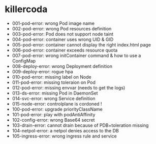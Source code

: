 # killercoda

- 001-pod-error: wrong Pod image name
- 002-pod-error: wrong Pod resources definition
- 003-pod-error: Pod does not support node taint
- 004-pod-error: container uses wrong UID & GID
- 005-pod-error: container cannot display the right index.html page
- 006-pod-error: container exceeds resource quota
- 007-pod-error: wrong initContainer command & how to use a ConfigMap
- 008-deploy-error: wrong Deployment definition
- 009-deploy-error: rogue hpa
- 010-pod-error: missing label on Node
- 011-pod-error: missing toleraion on Pod
- 012-pod-error: missing envvar (needs to get the logs)
- 013-ds-error: missing Pod in DaemonSet
- 014-svc-error: wrong Service definition
- 015-node-error: controlplane is cordoned !
- 100-pod-error: upgrade priorityClassName
- 101-pod-error: play with podAntiAffinity
- 102-config-error: wrong Base64 secret
- 103-drain-error: cannot drain because of PDB+toleration missing
- 104-netpol-error: a netpol denies access to the DB
- 105-ingress-error: wrong ingress rule and service
